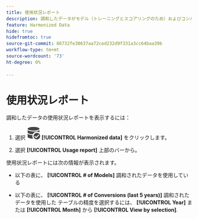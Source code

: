 ```yaml
---
title: 使用状況レポート
description: 調和したデータがモデル（トレーニングとスコアリングのため）およびコンバージョンでどのように使用されているかを確認します。
feature: Harmonized Data
hide: true
hidefromtoc: true
source-git-commit: 86732fe30637aa72ced232d9f331a3cc64baa39b
workflow-type: tm+mt
source-wordcount: '73'
ht-degree: 0%

---
```



# 使用状況レポート

調和したデータの使用状況レポートを表示するには：

1. 選択 ![DataSearch](../assets/icons/DataCheck.svg) **[!UICONTROL Harmonized data]** をクリックします。

1. 選択 **[!UICONTROL Usage report]** 上部のバーから。

使用状況レポートには次の情報が表示されます。

* 以下の表に、 **[!UICONTROL # of Models]** 調和されたデータを使用している

* 以下の表に、 **[!UICONTROL # of Conversions (last 5 years)]** 調和されたデータを使用した テーブルの精度を選択するには、 **[!UICONTROL Year]** または **[!UICONTROL Month]** から **[!UICONTROL View by selection]**.
